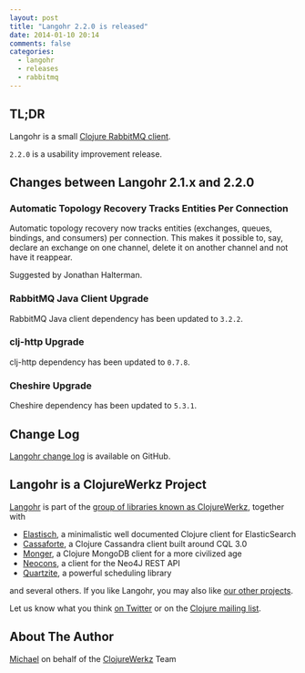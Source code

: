 ```yaml
---
layout: post
title: "Langohr 2.2.0 is released"
date: 2014-01-10 20:14
comments: false
categories:
  - langohr
  - releases
  - rabbitmq
---
```


## TL;DR

Langohr is a small [Clojure RabbitMQ client](http://clojurerabbitmq.info).

`2.2.0` is a usability improvement release.


## Changes between Langohr 2.1.x and 2.2.0

### Automatic Topology Recovery Tracks Entities Per Connection

Automatic topology recovery now tracks entities (exchanges,
queues, bindings, and consumers) per connection. This makes
it possible to, say, declare an exchange on one channel, delete
it on another channel and not have it reappear.

Suggested by Jonathan Halterman.


### RabbitMQ Java Client Upgrade

RabbitMQ Java client dependency has been updated to `3.2.2`.

### clj-http Upgrade

clj-http dependency has been updated to `0.7.8`.

### Cheshire Upgrade

Cheshire dependency has been updated to `5.3.1`.



## Change Log

[Langohr change
log](https://github.com/michaelklishin/langohr/blob/2.2.x-stable/ChangeLog.md)
is available on GitHub.


## Langohr is a ClojureWerkz Project

[Langohr](http://clojurerabbitmq.info) is part of the [group of
libraries known as ClojureWerkz](http://clojurewerkz.org), together
with

 * [Elastisch](http://clojureelasticsearch.info), a minimalistic well documented Clojure client for ElasticSearch
 * [Cassaforte](http://clojurecassandra.info), a Clojure Cassandra client built around CQL 3.0
 * [Monger](http://clojuremongodb.info), a Clojure MongoDB client for a more civilized age
 * [Neocons](http://clojureneo4j.info), a client for the Neo4J REST API
 * [Quartzite](http://clojurequartz.info), a powerful scheduling library

and several others. If you like Langohr, you may also like [our other
projects](http://clojurewerkz.org).

Let us know what you think [on
Twitter](http://twitter.com/clojurewerkz) or on the [Clojure mailing
list](https://groups.google.com/group/clojure).

## About The Author

[Michael](http://twitter.com/michaelklishin) on behalf of the
[ClojureWerkz](http://clojurewerkz.org) Team
